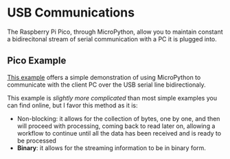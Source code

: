 # USB Communications
The Raspberry Pi Pico, through MicroPython, allow you to maintain constant a bidirecitonal stream of serial communication with a PC it is plugged into.

## Pico Example
[This example](./example-pico/main.py) offers a simple demonstration of using MicroPython to communicate with the client PC over the USB serial line bidirectionaly.

This example is *slightly more complicated* than most simple examples you can find online, but I favor this method as it is:
- Non-blocking: it allows for the collection of bytes, one by one, and then will proceed with processing, coming back to read later on, allowing a workflow to continue until all the data has been received and is ready to be processed
- **Binary**: it allows for the streaming information to be in binary form.




